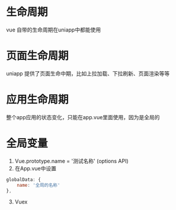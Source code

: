 # 生命周期
vue 自带的生命周期在uniapp中都能使用


# 页面生命周期
uniapp 提供了页面生命中期，比如上拉加载、下拉刷新、页面渲染等等


# 应用生命周期
整个app应用的状态变化，只能在app.vue里面使用，因为是全局的


# 全局变量
1. Vue.prototype.name = '测试名称' (options API)
2. 在App.vue中设置
```javascript
globalData: {
	name: '全局的名称'
},
```
3. Vuex
